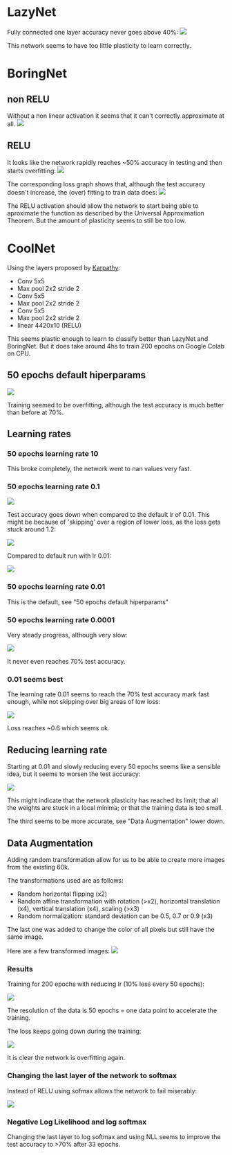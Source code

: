 # LazyNet
Fully connected one layer accuracy never goes above 40%:
<img src="img/lazynet/acc.png" />

This network seems to have too little plasticity to learn correctly.

# BoringNet
## non RELU
Without a non linear activation it seems that it can't correctly approximate at all.
<img src="img/boringnet/non relu/acc.png" />

## RELU
It looks like the network rapidly reaches ~50% accuracy in testing and then starts overfitting:
<img src="img/boringnet/relu/acc.png" />

The corresponding loss graph shows that, although the test accuracy doesn't increase, the (over) fitting to train data does:
<img src="img/boringnet/relu/loss.png" />

The RELU activation should allow the network to start being able to aproximate the function as described by the Universal Approximation Theorem.
But the amount of plasticity seems to still be too low.

# CoolNet

Using the layers proposed by [Karpathy](https://cs.stanford.edu/people/karpathy/convnetjs/demo/cifar10.html):
* Conv 5x5
* Max pool 2x2 stride 2
* Conv 5x5
* Max pool 2x2 stride 2
* Conv 5x5
* Max pool 2x2 stride 2
* linear 4*4*20x10 (RELU)

This seems plastic enough to learn to classify better than LazyNet and BoringNet.
But it does take around 4hs to train 200 epochs on Google Colab on CPU.

## 50 epochs default hiperparams
<img src="img/coolnet/basic/acc.png" />

Training seemed to be overfitting, although the test accuracy is much better than before at 70%.

## Learning rates

### 50 epochs learning rate 10

This broke completely, the network went to nan values very fast.

### 50 epochs learning rate 0.1

<img src="img/coolnet/lr 0.1/acc.png" />

Test accuracy goes down when compared to the default lr of 0.01. 
This might be because of 'skipping' over a region of lower loss, as the loss gets stuck around 1.2:

<img src="img/coolnet/lr 0.1/loss.png" />

Compared to default run with lr 0.01:

<img src="img/coolnet/basic/loss.png" />

### 50 epochs learning rate 0.01

This is the default, see "50 epochs default hiperparams"

### 50 epochs learning rate 0.0001

Very steady progress, although very slow:

<img src="img/coolnet/lr 0.0001/acc.png" />

It never even reaches 70% test accuracy.

### 0.01 seems best

The learning rate 0.01 seems to reach the 70% test accuracy mark fast enough, while not skipping over big areas of low loss:

<img src="img/coolnet/basic/loss.png" />

Loss reaches ~0.6 which seems ok.

## Reducing learning rate

Starting at 0.01 and slowly reducing every 50 epochs seems like a sensible idea, but it seems to worsen the test accuracy:

<img src="img/coolnet/reducing lr/acc.png" />

This might indicate that the network plasticity has reached its limit; that all the weights are stuck in a local minima; or that the training data is too small.

The third seems to be more accurate, see "Data Augmentation" lower down.

## Data Augmentation

Adding random transformation allow for us to be able to create more images from the existing 60k.

The transformations used are as follows:
* Random horizontal flipping (x2)
* Random affine transformation with rotation (>x2), horizontal translation (x4), vertical translation (x4), scaling (>x3)
* Random normalization: standard deviation can be 0.5, 0.7 or 0.9 (x3)

The last one was added to change the color of all pixels but still have the same image.

Here are a few transformed images:
<img src="img/coolnet/augmentation/example.png" />


### Results

Training for 200 epochs with reducing lr (10% less every 50 epochs):

<img src="img/coolnet/augmentation/acc.png" />

The resolution of the data is 50 epochs = one data point to accelerate the training.

The loss keeps going down during the training:

<img src="img/coolnet/augmentation/loss.png" />

It is clear the network is overfitting again.

### Changing the last layer of the network to softmax

Instead of RELU using sofmax allows the network to fail miserably:

<img src="img/coolnet/softmax/acc.png" />

### Negative Log Likelihood and log softmax

Changing the last layer to log softmax and using NLL seems to improve the test accuracy to >70% after 33 epochs. 